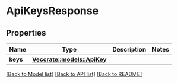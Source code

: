 # ApiKeysResponse

## Properties

Name | Type | Description | Notes
------------ | ------------- | ------------- | -------------
**keys** | [**Vec<crate::models::ApiKey>**](ApiKey.md) |  | 

[[Back to Model list]](../README.md#documentation-for-models) [[Back to API list]](../README.md#documentation-for-api-endpoints) [[Back to README]](../README.md)



